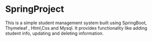 # SpringProject
This is a simple student management system built using SpringBoot, Thymeleaf , Html,Css and Mysql.
It provides functionality like adding student info, updating and deleting information.
